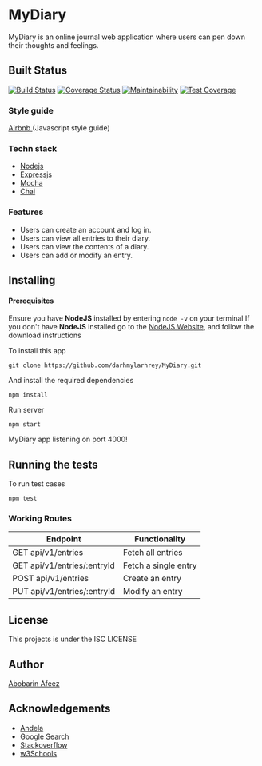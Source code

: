 # MyDiary

MyDiary is an online journal web application where users can pen down their thoughts and feelings.

## Built Status

[![Build Status](https://travis-ci.org/darhmylarhrey/MyDiary.svg?branch=develop)](https://travis-ci.org/darhmylarhrey/MyDiary)
[![Coverage Status](https://coveralls.io/repos/github/darhmylarhrey/MyDiary/badge.svg)](https://coveralls.io/github/darhmylarhrey/MyDiary)
[![Maintainability](https://api.codeclimate.com/v1/badges/0f99b3f728fdc3829e02/maintainability)](https://codeclimate.com/github/darhmylarhrey/MyDiary/maintainability)
[![Test Coverage](https://api.codeclimate.com/v1/badges/0f99b3f728fdc3829e02/test_coverage)](https://codeclimate.com/github/darhmylarhrey/MyDiary/test_coverage)

### Style guide

[Airbnb ](https://github.com/airbnb/javascript)(Javascript style guide)

### Techn stack

- [Nodejs](https://nodejs.org/en/)
- [Expressjs](https://expressjs.com/)
- [Mocha](https://mochajs.org/)
- [Chai](http://www.chaijs.com/)

### Features

- Users can create an account and log in.
- Users can view all entries to their diary.
- Users can view the contents of a diary.
- Users can add or modify an entry.

## Installing

#### Prerequisites

Ensure you have **NodeJS** installed by entering `node -v` on your terminal
If you don't have **NodeJS** installed go to the [NodeJS Website](http://nodejs.org), and follow the download instructions

To install this app

```
git clone https://github.com/darhmylarhrey/MyDiary.git
```

And install the required dependencies

```
npm install
```

Run server

```
npm start
```

MyDiary app listening on port 4000!

## Running the tests

To run test cases

```
npm test
```

### Working Routes

<table>
<thead>
<tr>
<th>Endpoint</th>
<th>Functionality</th>
</tr>
</thead>
<tbody>
<tr>
<td>GET api/v1/entries</td>
<td>Fetch all entries</td>
</tr>
<tr>
<td>GET api/v1/entries/:entryId</td>
<td>Fetch a single entry</td>
</tr>
<tr>
<td>POST api/v1/entries</td>
<td>Create an entry</td>
</tr>
<tr>
<td>PUT api/v1/entries/:entryId</td>
<td>Modify an entry</td>
</tr>
</tbody></table>

## License

This projects is under the ISC LICENSE

## Author  

[Abobarin Afeez](https://github.com/Darhmylarhrey)

## Acknowledgements

- [Andela](http://andela.com)
- [Google Search](https://google.com)
- [Stackoverflow](stackoverflow.com)
- [w3Schools](w3schools.com)
